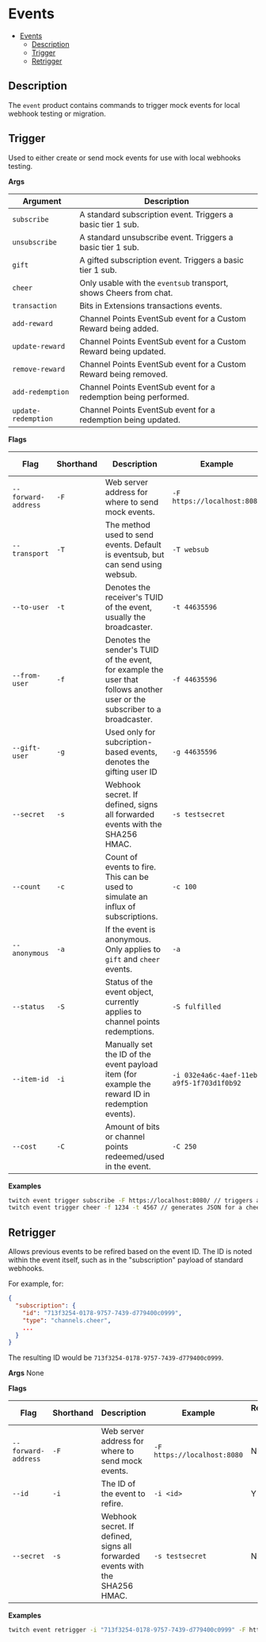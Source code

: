 # Events
- [Events](#events)
  - [Description](#description)
  - [Trigger](#trigger)
  - [Retrigger](#retrigger)

## Description 

The `event` product contains commands to trigger mock events for local webhook testing or migration. 

## Trigger

Used to either create or send mock events for use with local webhooks testing.


**Args**

| Argument            | Description                                                        |
|---------------------|--------------------------------------------------------------------|
| `subscribe`         | A standard subscription event. Triggers a basic tier 1 sub.        |
| `unsubscribe`       | A standard unsubscribe event. Triggers a basic tier 1 sub.         |
| `gift`              | A gifted subscription event. Triggers a basic tier 1 sub.          |
| `cheer`             | Only usable with the `eventsub` transport, shows Cheers from chat. |
| `transaction`       | Bits in Extensions transactions events.                            |
| `add-reward`        | Channel Points EventSub event for a Custom Reward being added.     |
| `update-reward`     | Channel Points EventSub event for a Custom Reward being updated.   |
| `remove-reward`     | Channel Points EventSub event for a Custom Reward being removed.   |
| `add-redemption`    | Channel Points EventSub event for a redemption being performed.    |
| `update-redemption` | Channel Points EventSub event for a redemption being updated.      |



**Flags**

| Flag                | Shorthand | Description                                                                                                                | Example                                   | Required? (Y/N) |
|---------------------|-----------|----------------------------------------------------------------------------------------------------------------------------|-------------------------------------------|-----------------|
| `--forward-address` | `-F`      | Web server address for where to send mock events.                                                                          | `-F https://localhost:8080`               | N               |
| `--transport`       | `-T`      | The method used to send events. Default is eventsub, but can send using websub.                                            | `-T websub`                               | N               |
| `--to-user`         | `-t`      | Denotes the receiver's TUID of the event, usually the broadcaster.                                                         | `-t 44635596`                             | N               |
| `--from-user`       | `-f`      | Denotes the sender's TUID of the event, for example the user that follows another user or the subscriber to a broadcaster. | `-f 44635596`                             | N               |
| `--gift-user`       | `-g`      | Used only for subcription-based events, denotes the gifting user ID                                                        | `-g 44635596`                             | N               |
| `--secret`          | `-s`      | Webhook secret. If defined, signs all forwarded events with the SHA256 HMAC.                                               | `-s testsecret`                           | N               |
| `--count`           | `-c`      | Count of events to fire. This can be used to simulate an influx of subscriptions.                                          | `-c 100`                                  | N               |
| `--anonymous`       | `-a`      | If the event is anonymous. Only applies to `gift` and `cheer` events.                                                      | `-a`                                      | N               |
| `--status`          | `-S`      | Status of the event object, currently applies to channel points redemptions.                                               | `-S fulfilled`                            | N               |
| `--item-id`         | `-i`      | Manually set the ID of the event payload item (for example the reward ID in redemption events).                          | `-i 032e4a6c-4aef-11eb-a9f5-1f703d1f0b92` | N               |
| `--cost`            | `-C`      | Amount of bits or channel points redeemed/used in the event.                                                               | `-C 250`                                  | N               |

**Examples**

```sh
twitch event trigger subscribe -F https://localhost:8080/ // triggers a randomly generated subscribe event and forwards to the localhost:8080 server
twitch event trigger cheer -f 1234 -t 4567 // generates JSON for a cheer event from user 1234 to user 4567
```

## Retrigger

Allows previous events to be refired based on the event ID. The ID is noted within the event itself, such as in the "subscription" payload of standard webhooks. 

For example, for: 

```json
{
  "subscription": {
    "id": "713f3254-0178-9757-7439-d779400c0999",
    "type": "channels.cheer",
    ...
  }
}
```
The resulting ID would be `713f3254-0178-9757-7439-d779400c0999`. 

**Args**
None



**Flags**

| Flag                | Shorthand | Description                                                                                                                | Example                     | Required? (Y/N) |
|---------------------|-----------|----------------------------------------------------------------------------------------------------------------------------|-----------------------------|-----------------|
| `--forward-address` | `-F`      | Web server address for where to send mock events.                                                                          | `-F https://localhost:8080` | N               |
| `--id`              | `-i`      | The ID of the event to refire.                                                                                             | `-i <id>`                   | Y               |
| `--secret`          | `-s`      | Webhook secret. If defined, signs all forwarded events with the SHA256 HMAC.                                               | `-s testsecret`             | N               |


**Examples**

```sh
twitch event retrigger -i "713f3254-0178-9757-7439-d779400c0999" -F https://localhost:8080/ // triggers the previous cheer event to localhost:8080
```
